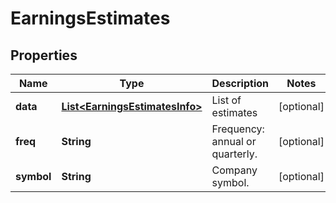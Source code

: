 # EarningsEstimates

## Properties

 Name       | Type                                                              | Description                     | Notes      
------------|-------------------------------------------------------------------|---------------------------------|------------
 **data**   | [**List&lt;EarningsEstimatesInfo&gt;**](EarningsEstimatesInfo.md) | List of estimates               | [optional] 
 **freq**   | **String**                                                        | Frequency: annual or quarterly. | [optional] 
 **symbol** | **String**                                                        | Company symbol.                 | [optional] 



